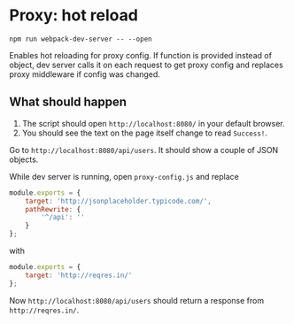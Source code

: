 # Proxy: hot reload

```shell
npm run webpack-dev-server -- --open
```

Enables hot reloading for proxy config. If function is provided instead of
object, dev server calls it on each request to get proxy config and replaces proxy middleware if config was changed.

## What should happen

1. The script should open `http://localhost:8080/` in your default browser.
2. You should see the text on the page itself change to read `Success!`.


Go to `http://localhost:8080/api/users`. It should show a couple of JSON objects.

While dev server is running, open `proxy-config.js` and replace
```js
module.exports = {
    target: 'http://jsonplaceholder.typicode.com/',
    pathRewrite: {
        '^/api': ''
    }
};
```
with
```js
module.exports = {
    target: 'http://reqres.in/'
};
```

Now `http://localhost:8080/api/users` should return a response from `http://reqres.in/`.
